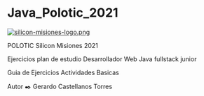 # Java_Polotic_2021

[![silicon-misiones-logo.png](https://i.postimg.cc/DwZpT04N/silicon-misiones-logo.png)](https://postimg.cc/tYKNdX5d)

POLOTIC Silicon Misiones 2021

Ejercicios plan de estudio Desarrollador Web Java
fullstack junior


Guia de Ejercicios
Actividades Basicas

Autor ✒️
Gerardo Castellanos Torres

